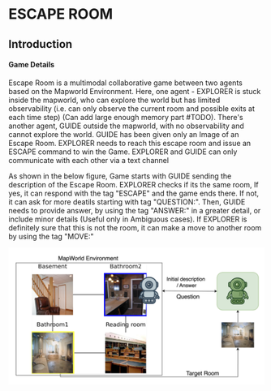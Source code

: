 # ESCAPE ROOM

## Introduction

#### Game Details
Escape Room is a multimodal collaborative game between two agents based on the Mapworld Environment. Here, one agent - EXPLORER is stuck inside the mapworld, who can explore the world but has limited observability (i.e. can only observe the current room and possible exits at each time step) (Can add large enough memory part #TODO). There's another agent, GUIDE outside the mapworld, with no observability and cannot explore the world. GUIDE has been given only an Image of an Escape Room. EXPLORER needs to reach this escape room and issue an ESCAPE command to win the Game. EXPLORER and GUIDE can only communicate with each other via a text channel

As shown in the below figure, Game starts with GUIDE sending the description of the Escape Room. EXPLORER checks if its the same room, If yes, it can respond with the tag "ESCAPE" and the game ends there. If not, it can ask for more deatils starting with tag "QUESTION:". Then, GUIDE needs to provide answer, by using the tag "ANSWER:" in a greater detail, or include minor details (Useful only in Ambiguous cases). If EXPLORER is definitely sure that this is not the room, it can make a move to another room by using the tag "MOVE:"

![Captiones](flow.png)
